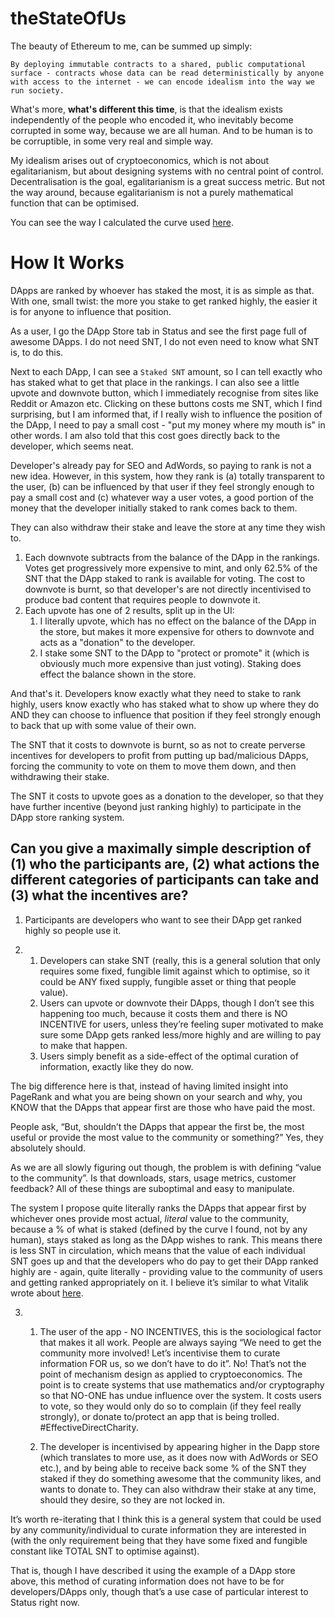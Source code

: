 # theStateOfUs

The beauty of Ethereum to me, can be summed up simply:

`By deploying immutable contracts to a shared, public computational surface - contracts whose data can be read deterministically by anyone with access to the internet - we can encode idealism into the way we run society.`

What's more, **what's different this time**, is that the idealism exists independently of the people who encoded it, who inevitably become corrupted in some way, because we are all human. And to be human is to be corruptible, in some very real and simple way. 

My idealism arises out of cryptoeconomics, which is not about egalitarianism, but about designing systems with no central point of control. Decentralisation is the goal, egalitarianism is a great success metric. But not the way around, because egalitarianism is not a purely mathematical function that can be optimised.

You can see the way I calculated the curve used [here](https://docs.google.com/spreadsheets/d/1WAxmOuBHN7R0StrIYV6L3UeJqaLRP3Cz_uSJEfowEo4/edit?usp=sharing).

# How It Works

DApps are ranked by whoever has staked the most, it is as simple as that. With one, small twist: the more you stake to get ranked highly, the easier it is for anyone to influence that position.

As a user, I go the DApp Store tab in Status and see the first page full of awesome DApps. I do not need SNT, I do not even need to know what SNT is, to do this.

Next to each DApp, I can see a `Staked SNT` amount, so I can tell exactly who has staked what to get that place in the rankings. I can also see a little upvote and downvote button, which I immediately recognise from sites like Reddit or Amazon etc. Clicking on these buttons costs me SNT, which I find surprising, but I am informed that, if I really wish to influence the position of the DApp, I need to pay a small cost - "put my money where my mouth is" in other words. I am also told that this cost goes directly back to the developer, which seems neat.  

Developer's already pay for SEO and AdWords, so paying to rank is not a new idea. However, in this system, how they rank is (a) totally transparent to the user, (b) can be influenced by that user if they feel strongly enough to pay a small cost and (c) whatever way a user votes, a good portion of the money that the developer initially staked to rank comes back to them.

They can also withdraw their stake and leave the store at any time they wish to.

1. Each downvote subtracts from the balance of the DApp in the rankings. Votes get progressively more expensive to mint, and only 62.5% of the SNT that the DApp staked to rank is available for voting. The cost to downvote is burnt, so that developer's are not directly incentivised to produce bad content that requires people to downvote it. 
2. Each upvote has one of 2 results, split up in the UI:
    1. I literally upvote, which has no effect on the balance of the DApp in the store, but makes it more expensive for others to downvote and acts as a "donation" to the developer.
    2. I stake some SNT to the DApp to "protect or promote" it (which is obviously much more expensive than just voting). Staking does effect the balance shown in the store.

And that's it. Developers know exactly what they need to stake to rank highly, users know exactly who has staked what to show up where they do AND they can choose to influence that position if they feel strongly enough to back that up with some value of their own. 

The SNT that it costs to downvote is burnt, so as not to create perverse incentives for developers to profit from putting up bad/malicious DApps, forcing the community to vote on them to move them down, and then withdrawing their stake.

The SNT it costs to upvote goes as a donation to the developer, so that they have further incentive (beyond just ranking highly) to participate in the DApp store ranking system.

## Can you give a maximally simple description of (1) who the participants are, (2) what actions the different categories of participants can take and (3) what the incentives are?

1. Participants are developers who want to see their DApp get ranked highly so people use it.

2. 
    1. Developers can stake SNT (really, this is a general solution that only requires some fixed, fungible limit against which to optimise, so it could be ANY fixed supply, fungible asset or thing that people value).
    2. Users can upvote or downvote their DApps, though I don’t see this happening too much, because it costs them and there is NO INCENTIVE for users, unless they’re feeling super motivated to make sure some DApp gets ranked less/more highly and are willing to pay to make that happen.
    3. Users simply benefit as a side-effect of the optimal curation of information, exactly like they do now.

The big difference here is that, instead of having limited insight into PageRank and what you are being shown on your search and why, you KNOW that the DApps that appear first are those who have paid the most.

People ask, “But, shouldn’t the DApps that appear the first be, the most useful or provide the most value to the community or something?” Yes, they absolutely should.

As we are all slowly figuring out though, the problem is with defining “value to the community”. Is that downloads, stars, usage metrics, customer feedback? All of these things are suboptimal and easy to manipulate.

The system I propose quite literally ranks the DApps that appear first by whichever ones provide most actual, *literal* value to the community, because a % of what is staked (defined by the curve I found, not by any human), stays staked as long as the DApp wishes to rank. This means there is less SNT in circulation, which means that the value of each individual SNT goes up and that the developers who do pay to get their DApp ranked highly are - again, quite literally - providing value to the community of users and getting ranked appropriately on it. I believe it’s similar to what Vitalik wrote about [here](http://vitalik.ca/general/2017/10/17/moe.html).

3. 
    1. The user of the app - NO INCENTIVES, this is the sociological factor that makes it all work. People are always saying “We need to get the community more involved! Let’s incentivise them to curate information FOR us, so we don’t have to do it”. No! That’s not the point of mechanism design as applied to cryptoeconomics. The point is to create systems that use mathematics and/or cryptography so that NO-ONE has undue influence over the system. It costs users to vote, so they would only do so to complain (if they feel really strongly), or donate to/protect an app that is being trolled. #EffectiveDirectCharity.

    2. The developer is incentivised by appearing higher in the Dapp store (which translates to more use, as it does now with AdWords or SEO etc.), and by being able to receive back some % of the SNT they staked if they do something awesome that the community likes, and wants to donate to. They can also withdraw their stake at any time, should they desire, so they are not locked in.

It’s worth re-iterating that I think this is a general system that could be used by any community/individual to curate information they are interested in (with the only requirement being that they have some fixed and fungible constant like TOTAL SNT to optimise against).

That is, though I have described it using the example of a DApp store above, this method of curating information does not have to be for developers/DApps only, though that’s a use case of particular interest to Status right now.